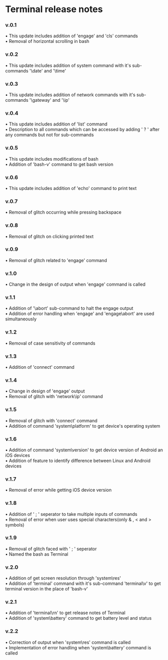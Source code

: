 # Terminal release notes
    
### v.0.1
• This update includes addition of 'engage' and 'cls' commands  
• Removal of horizontal scrolling in bash

### v.0.2
• This update includes addition of system command with it's sub-commands '\date' and '\time'  

### v.0.3
• This update includes addition of network commands with it's sub-commands '\gateway' and '\ip'  

### v.0.4
• This update includes addition of 'list' command   
• Description to all commands which can be accessed by adding ' \? ' after any commands but not for sub-commands

### v.0.5
• This update includes modifications of bash  
• Addition of 'bash-v' command to get bash version

### v.0.6
• This update includes addition of 'echo' command to print text

### v.0.7
• Removal of glitch occurring while pressing backspace

### v.0.8
• Removal of glitch on clicking printed text

### v.0.9
• Removal of glitch related to 'engage' command

### v.1.0
• Change in the design of output when 'engage' command is called

### v.1.1
• Addition of '\abort' sub-command to halt the engage output  
• Addition of error handling when 'engage' and 'engage\abort' are used simultaneously

### v.1.2
• Removal of case sensitivity of commands

### v.1.3
• Addition of 'connect' command

### v.1.4
• Change in design of 'engage' output  
• Removal of glitch with 'network\ip' command

### v.1.5
• Removal of glitch with 'connect' command  
• Addition of command 'system\platform' to get device's operating system

### v.1.6
• Addition of command 'system\version' to get device version of Android an iOS devices  
• Addition of feature to identify difference between Linux and Android devices 

### v.1.7
• Removal of error while getting iOS device version  

### v.1.8
• Addition of ' ; ' seperator to take multiple inputs of commands  
• Removal of error when user uses special characters(only & , < and > symbols) 

### v.1.9
• Removal of glitch faced with ' ; ' seperator  
• Named the bash as Terminal

### v.2.0
• Addition of get screen resolution through 'system\res'  
• Addition of 'terminal' command with it's sub-command 'terminal\v' to get terminal version in the place of 'bash-v'

### v.2.1
• Addition of 'terminal\rn' to get release notes of Terminal  
• Addition of 'system\battery' command to get battery level and status  

### v.2.2
• Correction of output when 'system\res' command is called  
• Implementation of error handling when 'system\battery' command is called
